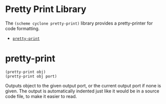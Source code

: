 # Pretty Print Library

The `(scheme cyclone pretty-print)` library provides a pretty-printer for code formatting.

- [`pretty-print`](#pretty-print)

# pretty-print
    (pretty-print obj)
    (pretty-print obj port)
Outputs object to the given output port, or the current output port if none is given. The output is automatically indented just like it would be in a source code file, to make it easier to read.
